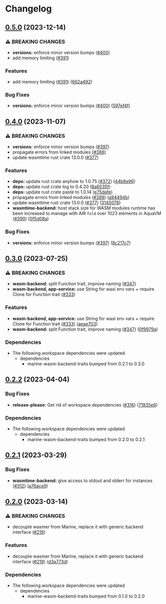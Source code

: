 # Changelog

## [0.5.0](https://github.com/fluencelabs/marine/compare/marine-wasmtime-backend-v0.4.0...marine-wasmtime-backend-v0.5.0) (2023-12-14)


### ⚠ BREAKING CHANGES

* **versions:** enforce minor version bumps ([#400](https://github.com/fluencelabs/marine/issues/400))
* add memory limiting ([#391](https://github.com/fluencelabs/marine/issues/391))

### Features

* add memory limiting ([#391](https://github.com/fluencelabs/marine/issues/391)) ([662a492](https://github.com/fluencelabs/marine/commit/662a49204f98f481007aa4eb030bb8478cc066db))


### Bug Fixes

* **versions:** enforce minor version bumps ([#400](https://github.com/fluencelabs/marine/issues/400)) ([597ef4f](https://github.com/fluencelabs/marine/commit/597ef4f80d4be0170e8d575da1181647c284fe6c))

## [0.4.0](https://github.com/fluencelabs/marine/compare/marine-wasmtime-backend-v0.3.0...marine-wasmtime-backend-v0.4.0) (2023-11-07)


### ⚠ BREAKING CHANGES

* **versions:** enforce minor version bumps ([#397](https://github.com/fluencelabs/marine/issues/397))
* propagate errors from linked modules ([#388](https://github.com/fluencelabs/marine/issues/388))
* update wasmtime rust crate 13.0.0 ([#377](https://github.com/fluencelabs/marine/issues/377))

### Features

* **deps:** update rust crate anyhow to 1.0.75 ([#372](https://github.com/fluencelabs/marine/issues/372)) ([44b8e96](https://github.com/fluencelabs/marine/commit/44b8e96362cacc3d48a8a765fdd2c7aeb4fe695d))
* **deps:** update rust crate log to 0.4.20 ([8a6035f](https://github.com/fluencelabs/marine/commit/8a6035f2f1f9d81895926dd8e612542570c5617f))
* **deps:** update rust crate paste to 1.0.14 ([e75dafe](https://github.com/fluencelabs/marine/commit/e75dafe7c20f2c3245aba50a40c9e3e5ab8f9410))
* propagate errors from linked modules ([#388](https://github.com/fluencelabs/marine/issues/388)) ([a94494b](https://github.com/fluencelabs/marine/commit/a94494b042e32e284790d4ddc650e3086f6ab600))
* update wasmtime rust crate 13.0.0 ([#377](https://github.com/fluencelabs/marine/issues/377)) ([3145078](https://github.com/fluencelabs/marine/commit/3145078fbf8a28cd041ed6a2d8cfda96423d19c0))
* **wasmtime-backend:** host stack size for WASM modules runtime has been increased to manage with AIR `fold` over 1023 elements in AquaVM ([#390](https://github.com/fluencelabs/marine/issues/390)) ([0f5d08a](https://github.com/fluencelabs/marine/commit/0f5d08aba826b678f5a72c6caf8849de04e4fb94))


### Bug Fixes

* **versions:** enforce minor version bumps ([#397](https://github.com/fluencelabs/marine/issues/397)) ([8c217c7](https://github.com/fluencelabs/marine/commit/8c217c7c3d367f6dcb6abeea0b54de88dbd17be5))

## [0.3.0](https://github.com/fluencelabs/marine/compare/marine-wasmtime-backend-v0.2.2...marine-wasmtime-backend-v0.3.0) (2023-07-25)


### ⚠ BREAKING CHANGES

* **wasm-backend:** split Function trait, improve naming ([#347](https://github.com/fluencelabs/marine/issues/347))
* **wasm-backend, app-service:** use String for wasi env vars + require Clone for Function trait   ([#333](https://github.com/fluencelabs/marine/issues/333))

### Features

* **wasm-backend, app-service:** use String for wasi env vars + require Clone for Function trait   ([#333](https://github.com/fluencelabs/marine/issues/333)) ([aeae703](https://github.com/fluencelabs/marine/commit/aeae703229f5f9410429390fe2e72d6084527f14))
* **wasm-backend:** split Function trait, improve naming ([#347](https://github.com/fluencelabs/marine/issues/347)) ([0f9979a](https://github.com/fluencelabs/marine/commit/0f9979ae11267af119eccc3063c4001ffece4aee))


### Dependencies

* The following workspace dependencies were updated
  * dependencies
    * marine-wasm-backend-traits bumped from 0.2.1 to 0.3.0

## [0.2.2](https://github.com/fluencelabs/marine/compare/marine-wasmtime-backend-v0.2.1...marine-wasmtime-backend-v0.2.2) (2023-04-04)


### Bug Fixes

* **release-please:** Get rid of workspace.dependencies ([#316](https://github.com/fluencelabs/marine/issues/316)) ([71835e6](https://github.com/fluencelabs/marine/commit/71835e6762515a83cde1cc944d60352a4c1221f5))


### Dependencies

* The following workspace dependencies were updated
  * dependencies
    * marine-wasm-backend-traits bumped from 0.2.0 to 0.2.1

## [0.2.1](https://github.com/fluencelabs/marine/compare/marine-wasmtime-backend-v0.2.0...marine-wasmtime-backend-v0.2.1) (2023-03-29)


### Bug Fixes

* **wasmtime-backend:** give access to stdout and stderr for instances ([#312](https://github.com/fluencelabs/marine/issues/312)) ([a76ace9](https://github.com/fluencelabs/marine/commit/a76ace9337df5b07d9da3f3a449cf12f14e4cf2f))

## [0.2.0](https://github.com/fluencelabs/marine/compare/marine-wasmtime-backend-v0.1.0...marine-wasmtime-backend-v0.2.0) (2023-03-14)


### ⚠ BREAKING CHANGES

* decouple wasmer from Marine, replace it with generic backend interface ([#219](https://github.com/fluencelabs/marine/issues/219))

### Features

* decouple wasmer from Marine, replace it with generic backend interface ([#219](https://github.com/fluencelabs/marine/issues/219)) ([d3a773d](https://github.com/fluencelabs/marine/commit/d3a773df4f7ec80ab8146f68922802a4b9a450d0))


### Dependencies

* The following workspace dependencies were updated
  * dependencies
    * marine-wasm-backend-traits bumped from 0.1.0 to 0.2.0

